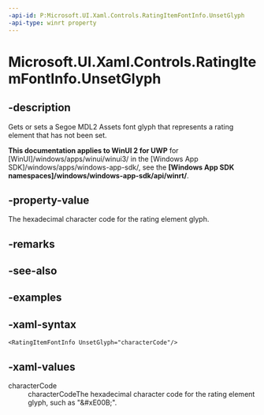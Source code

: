 ```yaml
---
-api-id: P:Microsoft.UI.Xaml.Controls.RatingItemFontInfo.UnsetGlyph
-api-type: winrt property
---
```

<!-- Property syntax.
public string UnsetGlyph { get;  set; }
-->

# Microsoft.UI.Xaml.Controls.RatingItemFontInfo.UnsetGlyph


## -description

Gets or sets a Segoe MDL2 Assets font glyph that represents a rating element that has not been set.


**This documentation applies to WinUI 2 for UWP** for [WinUI]/windows/apps/winui/winui3/ in the [Windows App SDK]/windows/apps/windows-app-sdk/, see the **[Windows App SDK namespaces]/windows/windows-app-sdk/api/winrt/**.

## -property-value

The hexadecimal character code for the rating element glyph.


## -remarks


## -see-also


## -examples


## -xaml-syntax

```xaml
<RatingItemFontInfo UnsetGlyph="characterCode"/>
```


## -xaml-values

<dl><dt>characterCode</dt><dd>characterCodeThe hexadecimal character code for the rating element glyph, such as "&amp;#xE00B;".</dd>
</dl>


